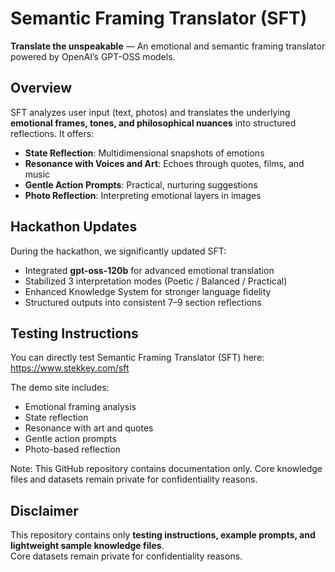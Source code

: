 # Semantic Framing Translator (SFT)

**Translate the unspeakable** — An emotional and semantic framing translator powered by OpenAI’s GPT-OSS models.

## Overview
SFT analyzes user input (text, photos) and translates the underlying **emotional frames, tones, and philosophical nuances** into structured reflections.
It offers:
- **State Reflection**: Multidimensional snapshots of emotions
- **Resonance with Voices and Art**: Echoes through quotes, films, and music
- **Gentle Action Prompts**: Practical, nurturing suggestions
- **Photo Reflection**: Interpreting emotional layers in images

## Hackathon Updates
During the hackathon, we significantly updated SFT:
- Integrated **gpt-oss-120b** for advanced emotional translation
- Stabilized 3 interpretation modes (Poetic / Balanced / Practical)
- Enhanced Knowledge System for stronger language fidelity
- Structured outputs into consistent 7–9 section reflections

## Testing Instructions
You can directly test Semantic Framing Translator (SFT) here:
https://www.stekkey.com/sft

The demo site includes:

- Emotional framing analysis
- State reflection
- Resonance with art and quotes
- Gentle action prompts
- Photo-based reflection

Note: This GitHub repository contains documentation only.
Core knowledge files and datasets remain private for confidentiality reasons.

## Disclaimer
This repository contains only **testing instructions, example prompts, and lightweight sample knowledge files**.  
Core datasets remain private for confidentiality reasons.
